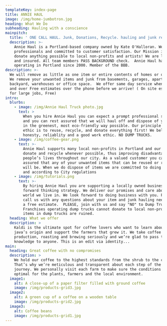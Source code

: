 ```yaml
---
templateKey: index-page
title: ANNIE HAUL
image: /img/home-jumbotron.jpg
heading: What We Do
subheading: Hauling with a conscience
mainpitch:
  title: ' ONE CALL HAUL. Junk, Donations, Recycle. hauling and junk removal'
  description: >-
    Annie Haul is a Portland-based company owned by Kate O'Halloran. We are
    professionals and committed to customer satisfaction. Our Mission is to
    donate anything possible to local non-profits and artists! We are licensed
    and insured. All team members PASS BACKGROUND check.  Annie Haul has been
    operating in Portland since 2000. Member of the BBB.  
description: >-
  We will remove as little as one item or entire contents of homes or offices.
  We remove your unwanted items and junk from basements, garages, apartments,
  backyard, warehouses or office space.  We offer same day service when possible
  and over Free estimates over the phone before we arrive! ( On site estimates
  for large jobs, Free)
intro:
  blurbs:
    - image: /img/Annie Haul Truck photo.jpg
      text: >
        When you hire Annie Haul you can expect a prompt professional service
        and you can rest assured that we will haul off and dispose of your items
        in the greenest, most eco-friendly way possible. Our principle business
        ethic is to reuse, recycle, and donate everything first! We believe in
        honesty, reliablity and a good work ethic. NO DUMP TRUCKS. 
    - image: /img/coffee-gear.png
      text: >-
        Annie Haul supports many local non-profits in Portland and our aim is to
        donate and recycle whenever possible, thus improving disadvantaged
        people’s lives throughout our city. As a valued customer you can rest
        assured that any of your unwanted items that can be reused or recycled
        will be. When we do dispose of items we are committed to doing so safely
        and according to City regulations
    - image: /img/tutorials.png
      text: >-
        By hiring Annie Haul you are supporting a locally owned business with a
        forward thinking strategy. We deliver our promises and care about the
        world we live in. We look forward to doing business with you. Please
        call us with any questions about your item and junk hauling needs or for
        a free estimate.  PLEASE, join with us and say "NO" to Dump Trucks. 
        Franchises operating dump trucks cannot donate to local non-profits--
        items in dump trucks are ruined. 
  heading: What we offer
  description: >
    Kaldi is the ultimate spot for coffee lovers who want to learn about their
    java’s origin and support the farmers that grew it. We take coffee
    production, roasting and brewing seriously and we’re glad to pass that
    knowledge to anyone. This is an edit via identity...
main:
  heading: Great coffee with no compromises
  description: >
    We hold our coffee to the highest standards from the shrub to the cup.
    That’s why we’re meticulous and transparent about each step of the coffee’s
    journey. We personally visit each farm to make sure the conditions are
    optimal for the plants, farmers and the local environment.
  image1:
    alt: A close-up of a paper filter filled with ground coffee
    image: /img/products-grid3.jpg
  image2:
    alt: A green cup of a coffee on a wooden table
    image: /img/products-grid2.jpg
  image3:
    alt: Coffee beans
    image: /img/products-grid1.jpg
---
```


